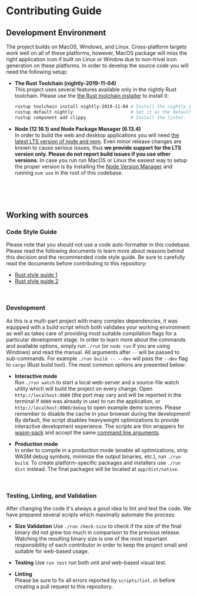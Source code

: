 # Contributing Guide


## Development Environment
The project builds on MacOS, Windows, and Linux. Cross-platform targets work well on all of these 
platforms, however, MacOS package will miss the right application icon if built on Linux or Window
due to non-trival icon generation on these platforms. In order to develop the source code you will 
need the following setup:

- **The Rust Toolchain (nightly-2019-11-04)**  
  This project uses several features available only in the nightly Rust toolchain.
  Please use the [the Rust toolchain installer](https://rustup.rs) to install it:

  ```bash
  rustup toolchain install nightly-2019-11-04 # Install the nightly channel.
  rustup default nightly                      # Set it as the default one.
  rustup component add clippy                 # Install the linter.
  ```

- **Node (12.16.1) and Node Package Manager (6.13.4)**  
  In order to build the web and desktop applications you will need 
  [the latest LTS version of node and npm](https://nodejs.org/en/download/). Even minor release 
  changes are known to cause serious issues, thus **we provide support for the LTS version only.
  Please do not report build issues if you use other versions.** In case you run run MacOS or Linux 
  the easiest way to setup the proper version is by installing the 
  [Node Version Manager](https://github.com/nvm-sh/nvm) and running `nvm use` in the root of 
  this codebase.

<br/>
<br/>
<br/>

## Working with sources

### Code Style Guide
Please note that you should not use a code auto-formatter in this codebase. Please read the following
documents to learn more about reasons behind this decision and the recommended code style guide. 
Be sure to carefully read the documents before contributing to this repository:
- [Rust style guide 1](https://github.com/luna/basegl/blob/master/docs/style-guide.md)
- [Rust style guide 2](https://github.com/luna/enso/blob/master/doc/rust-style-guide.md) 

<br/>

### Development
As this is a multi-part project with many complex dependencies, it was equipped with a build script
which both validates your working environment as well as takes care of providing most suitable 
compilation flags for a particular development stage. In order to learn more about the commands and 
available options, simply run `./run` (or `node run` if you are using Windows) and read the manual. 
All arguments after `--` will be passed to sub-commands. For example `./run build -- --dev` will
pass the `--dev` flag to `cargo` (Rust build tool). The most common options are presented below:

- **Interactive mode**  
  Run `./run watch` to start a local web-server and a source-file watch utility which will build the 
  project on every change. Open `http://localhost:8080` (the port may vary and will be reported in
  the terminal if `8080` was already in use) to run the application, or `http://localhost:8080/debug`
  to open example demo scenes. Please remember to disable the cache in your browser during the 
  development! By default, the script disables heavyweight optimizations to provide interactive 
  development experience. The scripts are thin wrappers for 
  [wasm-pack](https://github.com/rustwasm/wasm-pack) and accept the same 
  [command line arguments](https://rustwasm.github.io/wasm-pack/book/commands/build.html).

- **Production mode**  
  In order to compile in a production mode (enable all optimizations, strip WASM debug symbols, 
  minimize the output binaries, etc.), run `./run build`. To create platform-specific packages and
  installers use `./run dist` instead. The final packages will be located at `app/dist/native`.

<br/>

### Testing, Linting, and Validation
After changing the code it's always a good idea to lint and test the code. We have prepared several 
scripts which maximally automate the process:

- **Size Validation**
  Use `./run check-size` to check if the size of the final binary did not grew too much in comparison
  to the previous release. Watching the resulting binary size is one of the most important 
  responsibility of each contributor in order to keep the project small and suitable for web-based
  usage.
  
- **Testing**
  Use `run test` run both unit and web-based visual test.
  
- **Linting**  
  Please be sure to fix all errors reported by `scripts/lint.sh` before creating a pull request to 
  this repository.
  
